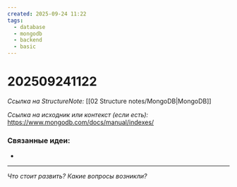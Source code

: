 ```yaml
---
created: 2025-09-24 11:22
tags:
  - database
  - mongodb
  - backend
  - basic
---
```

# 202509241122
*Ссылка на StructureNote:* [[02 Structure notes/MongoDB|MongoDB]]

*Ссылка на исходник или контекст (если есть):* https://www.mongodb.com/docs/manual/indexes/

### Связанные идеи:
*   
---

*Что стоит развить? Какие вопросы возникли?*